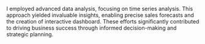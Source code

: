  I employed advanced data analysis, focusing on time series analysis.
 This approach yielded invaluable insights, enabling precise sales forecasts and the creation of interactive dashboard.
 These efforts significantly contributed to driving business success through informed decision-making and strategic planning.
